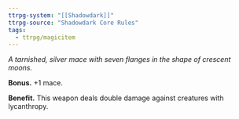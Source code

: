 ```yaml
---
ttrpg-system: "[[Shadowdark]]"
ttrpg-source: "Shadowdark Core Rules"
tags:
  - ttrpg/magicitem
---
```

*A tarnished, silver mace with seven flanges in the shape of crescent moons.*

**Bonus.** +1 mace. 

**Benefit.** This weapon deals double damage against creatures with lycanthropy.
